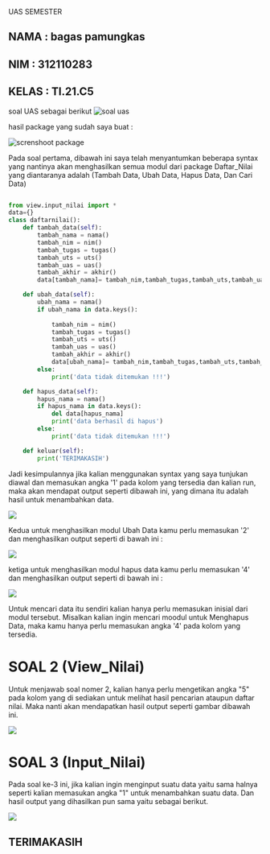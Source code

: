 
UAS SEMESTER
## NAMA  : bagas pamungkas
## NIM   : 312110283
## KELAS : TI.21.C5

soal UAS sebagai berikut
![soal uas](https://user-images.githubusercontent.com/93666377/149622588-ffde7b28-a53b-48ac-b9bf-011578db47c2.png)


hasil package yang sudah saya buat :

![screnshoot package](https://user-images.githubusercontent.com/93666377/149622625-fa173175-4d18-4e00-9486-d89bee01c024.png)



Pada soal pertama, dibawah ini saya telah menyantumkan beberapa syntax yang nantinya akan menghasilkan semua modul dari package Daftar_Nilai yang diantaranya adalah (Tambah Data, Ubah Data, Hapus Data, Dan Cari Data)

```py

from view.input_nilai import *
data={}
class daftarnilai():
    def tambah_data(self):
        tambah_nama = nama()
        tambah_nim = nim()
        tambah_tugas = tugas()
        tambah_uts = uts()
        tambah_uas = uas()
        tambah_akhir = akhir()
        data[tambah_nama]= tambah_nim,tambah_tugas,tambah_uts,tambah_uas,tambah_akhir

    def ubah_data(self):
        ubah_nama = nama()
        if ubah_nama in data.keys():
           
            tambah_nim = nim()
            tambah_tugas = tugas()
            tambah_uts = uts()
            tambah_uas = uas()
            tambah_akhir = akhir()
            data[ubah_nama]= tambah_nim,tambah_tugas,tambah_uts,tambah_uas,tambah_akhir
        else:
            print('data tidak ditemukan !!!')

    def hapus_data(self):
        hapus_nama = nama()
        if hapus_nama in data.keys():
            del data[hapus_nama]
            print('data berhasil di hapus')
        else:
            print('data tidak ditemukan !!!')

    def keluar(self):
        print('TERIMAKASIH')
```

Jadi kesimpulannya jika kalian menggunakan syntax yang saya tunjukan diawal dan memasukan angka '1' pada kolom yang tersedia dan kalian run, maka akan mendapat output seperti dibawah ini, yang dimana itu adalah hasil untuk menambahkan data.

![](img/tambah.png)

Kedua untuk menghasilkan modul Ubah Data kamu perlu memasukan '2' dan menghasilkan output seperti di bawah ini :

![](img/ubah.png)

ketiga untuk menghasilkan modul hapus data kamu perlu memasukan '4' dan menghasilkan output seperti di bawah ini :

![](img/hapus.png)

Untuk mencari data itu sendiri kalian hanya perlu memasukan inisial dari modul tersebut. Misalkan kalian ingin mencari moodul untuk Menghapus Data, maka kamu hanya perlu memasukan angka '4' pada kolom yang tersedia.

# SOAL 2 (View_Nilai)

Untuk menjawab soal nomer 2, kalian hanya perlu mengetikan angka "5" pada kolom yang di sediakan untuk melihat hasil pencarian ataupun daftar nilai. Maka nanti akan mendapatkan hasil output seperti gambar dibawah ini.

![](img/nilai.png)

# SOAL 3 (Input_Nilai)

Pada soal ke-3 ini, jika kalian ingin menginput suatu data yaitu sama halnya seperti kalian memasukan angka "1" untuk menambahkan suatu data. Dan hasil output yang dihasilkan pun sama yaitu sebagai berikut.

![](img/input.png)

## **TERIMAKASIH**



